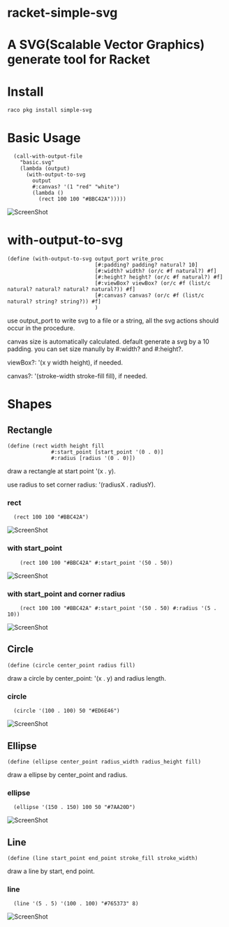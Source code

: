 # racket-simple-svg

A SVG(Scalable Vector Graphics) generate tool for Racket
==================

# Install
    raco pkg install simple-svg

# Basic Usage
```racket
  (call-with-output-file
    "basic.svg"
    (lambda (output)
      (with-output-to-svg
        output
        #:canvas? '(1 "red" "white")
        (lambda ()
          (rect 100 100 "#BBC42A")))))
```
![ScreenShot](simple-svg/showcase/shapes/rect/rect.svg)

# with-output-to-svg
```racket
(define (with-output-to-svg output_port write_proc
                            [#:padding? padding? natural? 10]
                            [#:width? width? (or/c #f natural?) #f]
                            [#:height? height? (or/c #f natural?) #f]
                            [#:viewBox? viewBox? (or/c #f (list/c natural? natural? natural? natural?)) #f]
                            [#:canvas? canvas? (or/c #f (list/c natural? string? string?)) #f]
                            )
```

  use output_port to write svg to a file or a string, all the svg actions should occur in the procedure.

  canvas size is automatically calculated.
  default generate a svg by a 10 padding.
  you can set size manully by #:width? and #:height?.

  viewBox?: '(x y width height), if needed.

  canvas?: '(stroke-width stroke-fill fill), if needed.
  
# Shapes

## Rectangle

```racket
(define (rect width height fill
              #:start_point [start_point '(0 . 0)]
              #:radius [radius '(0 . 0)])
```

  draw a rectangle at start point '(x . y).

  use radius to set corner radius: '(radiusX . radiusY).

### rect
```racket
  (rect 100 100 "#BBC42A")
```
![ScreenShot](simple-svg/showcase/shapes/rect/rect.svg)

### with start_point
```racket
    (rect 100 100 "#BBC42A" #:start_point '(50 . 50))
```
![ScreenShot](simple-svg/showcase/shapes/rect/rect_y.svg)

### with start_point and corner radius
```racket
    (rect 100 100 "#BBC42A" #:start_point '(50 . 50) #:radius '(5 . 10))
```
![ScreenShot](simple-svg/showcase/shapes/rect/rect_radius.svg)

## Circle

```racket
(define (circle center_point radius fill)
```
  draw a circle by center_point: '(x . y) and radius length.
  
### circle
```racket
  (circle '(100 . 100) 50 "#ED6E46")
```
![ScreenShot](simple-svg/showcase/shapes/circle/circle.svg)

## Ellipse

```racket
(define (ellipse center_point radius_width radius_height fill)
```
  draw a ellipse by center_point and radius.
  
### ellipse
```racket
  (ellipse '(150 . 150) 100 50 "#7AA20D")
```
![ScreenShot](simple-svg/showcase/shapes/ellipse/ellipse.svg)

## Line

```racket
(define (line start_point end_point stroke_fill stroke_width)
```
  draw a line by start, end point.
  
### line
```racket
  (line '(5 . 5) '(100 . 100) "#765373" 8)
```
![ScreenShot](simple-svg/showcase/shapes/line/line.svg)


